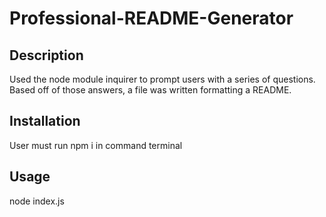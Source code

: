 # Professional-README-Generator

## Description

Used the node module inquirer to prompt users with a series of questions. Based off of those answers, a file was written formatting a README.

## Installation

User must run npm i in command terminal

## Usage

node index.js
